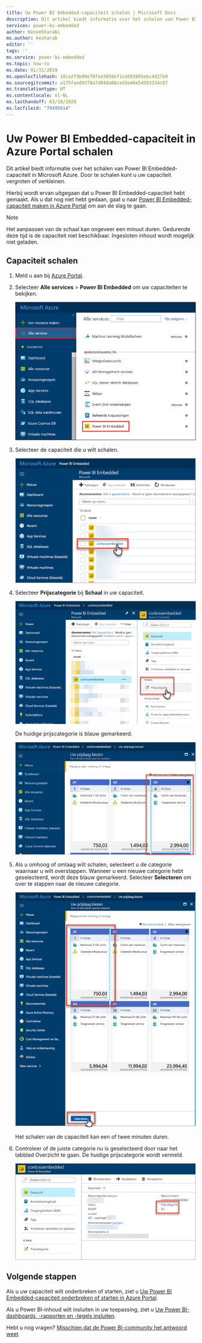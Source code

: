 ```yaml
---
title: Uw Power BI Embedded-capaciteit schalen | Microsoft Docs
description: Dit artikel biedt informatie over het schalen van Power BI Embedded-capaciteit in Microsoft Azure.
services: power-bi-embedded
author: KesemSharabi
ms.author: kesharab
editor: ''
tags: ''
ms.service: power-bi-embedded
ms.topic: how-to
ms.date: 01/31/2019
ms.openlocfilehash: 18ce2f9b89e78fee3856bf1ceb93805ebc4d27b9
ms.sourcegitcommit: a175faed9378a7d040a08ced3e46e54503334c07
ms.translationtype: HT
ms.contentlocale: nl-NL
ms.lasthandoff: 03/18/2020
ms.locfileid: "79495614"
---
```

# <a name="scale-your-power-bi-embedded-capacity-in-the-azure-portal"></a>Uw Power BI Embedded-capaciteit in Azure Portal schalen

Dit artikel biedt informatie over het schalen van Power BI Embedded-capaciteit in Microsoft Azure. Door te schalen kunt u uw capaciteit vergroten of verkleinen.

Hierbij wordt ervan uitgegaan dat u Power BI Embedded-capaciteit hebt gemaakt. Als u dat nog niet hebt gedaan, gaat u naar [Power BI Embedded-capaciteit maken in Azure Portal](azure-pbie-create-capacity.md) om aan de slag te gaan.

> [!NOTE]
> Het aanpassen van de schaal kan ongeveer een minuut duren. Gedurende deze tijd is de capaciteit niet beschikbaar. Ingesloten inhoud wordt mogelijk niet geladen.

## <a name="scale-a-capacity"></a>Capaciteit schalen

1. Meld u aan bij [Azure Portal](https://portal.azure.com/).

2. Selecteer **Alle services** > **Power BI Embedded** om uw capaciteiten te bekijken.

    ![Alle services in Azure Portal](media/azure-pbie-scale-capacity/azure-portal-more-services.png)

3. Selecteer de capaciteit die u wilt schalen.

    ![Lijst met Power BI Embedded-capaciteiten in Azure Portal](media/azure-pbie-scale-capacity/azure-portal-capacity-list.png)

4. Selecteer **Prijscategorie** bij **Schaal** in uw capaciteit.

    ![De optie Prijscategorie bij Schaal](media/azure-pbie-scale-capacity/azure-portal-scale-pricing-tier.png)

    De huidige prijscategorie is blauw gemarkeerd.

    ![Huidige prijscategorie blauw gemarkeerd](media/azure-pbie-scale-capacity/azure-portal-current-tier.png)

5. Als u omhoog of omlaag wilt schalen, selecteert u de categorie waarnaar u wilt overstappen. Wanneer u een nieuwe categorie hebt geselecteerd, wordt deze blauw gemarkeerd. Selecteer **Selecteren** om over te stappen naar de nieuwe categorie.

    ![Nieuwe categorie selecteren](media/azure-pbie-scale-capacity/azure-portal-select-new-tier.png)

    Het schalen van de capaciteit kan een of twee minuten duren.

6. Controleer of de juiste categorie nu is geselecteerd door naar het tabblad Overzicht te gaan. De huidige prijscategorie wordt vermeld.

    ![Huidige categorie bekijken](media/azure-pbie-scale-capacity/azure-portal-confirm-tier.png)

## <a name="next-steps"></a>Volgende stappen

Als u uw capaciteit wilt onderbreken of starten, ziet u [Uw Power BI Embedded-capaciteit onderbreken of starten in Azure Portal](azure-pbie-pause-start.md).

Als u Power BI-inhoud wilt insluiten in uw toepassing, ziet u [Uw Power BI-dashboards, -rapporten en -tegels insluiten](https://powerbi.microsoft.com/documentation/powerbi-developer-embedding-content/).

Hebt u nog vragen? [Misschien dat de Power BI-community het antwoord weet](https://community.powerbi.com/)
